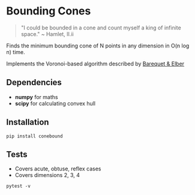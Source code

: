 # Bounding Cones

> "I could be bounded in a cone and count myself a king of infinite space."
>                                                           ~ Hamlet, II.ii

Finds the minimum bounding cone of N points in any dimension in O(n log n) time.

Implements the Voronoi-based algorithm described by [Barequet & Elber](http://www.cs.technion.ac.il/~gershon/papers/bounding_cones.pdf)

## Dependencies

- **numpy** for maths
- **scipy** for calculating convex hull

## Installation

```{bash}
pip install conebound
```

## Tests

- Covers acute, obtuse, reflex cases
- Covers dimensions 2, 3, 4

```{bash}
pytest -v
```
